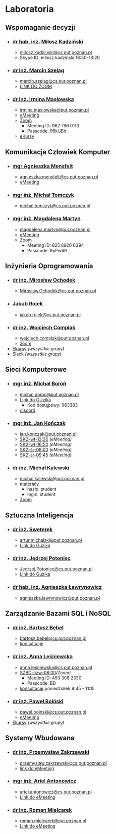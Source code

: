 # Laboratoria
## Wspomaganie decyzji
- ### [dr hab. inż. Miłosz Kadziński](http://www.cs.put.poznan.pl/mkadzinski/wd/) 
    - milosz.kadzinski@cs.put.poznan.pl
    - Skype ID: milosz.kadzinski 16:50-18:20
- ### [dr inż. Marcin Szeląg](http://www.cs.put.poznan.pl/mszelag/Teaching/teaching.html) 
    - marcin.szelag@cs.put.poznan.pl 
    - [LINK DO ZOOM](https://us02web.zoom.us/j/6058330707?pwd=RUxNcUN6Y3g3eUxydnBNK2d6VE5HZz09&fbclid=IwAR0M7Kux1lQD9cr-aCd6B-97gQjszb7WhxaAMeYyNgBfZR8XC-SrpCra7Xo#success)
- ### [dr inż. Irmina Masłowska](http://www.cs.put.poznan.pl/imaslowska/wd/) 
    - irmina.maslowska@put.poznan.pl
    - [eMeeting](https://emeeting.put.poznan.pl/eMeeting/irm-1h7-tnm)
    - [Zoom](https://us02web.zoom.us/j/9627860113?pwd=ZU1Qc1A0SjhPTXR1YTRvV0w2MnVjUT09)
        - Meeting ID: 962 786 0113
        - Passcode: 96kUBh
    - [eKursy](https://ekursy.put.poznan.pl/course/view.php?id=3737)

## Komunikacja Człowiek Komputer
- ### [mgr Agnieszka Mensfelt](https://www.cs.put.poznan.pl/amensfelt/komunikacja-czlowiek-komputer/) 
    - agnieszka.mensfelt@cs.put.poznan.pl
    - [eMeeting](https://emeeting.put.poznan.pl/eMeeting/agn-krm-roz)
- ### [mgr inż. Michał Tomczyk](http://www.cs.put.poznan.pl/mtomczyk/index.php/kck-zasady-oceniania/) 
    - michal.tomczyk@cs.put.poznan.pl
- ### [mgr inż. Magdalena Martyn](http://www.cs.put.poznan.pl/mmartyn/)
    - magdalena.martyn@put.poznan.pl 
    - [eMeeting](https://emeeting.put.poznan.pl/eMeeting/mag-a07-jmh)
    - [Zoom](https://us02web.zoom.us/j/82589206394?pwd=UnFVVTdUTTlYejdyRHMzVFJGOWw2UT09)
        - Meeting ID: 825 8920 6394
        - Passcode: 9pPw69

## Inżynieria Oprogramowania
- ### [dr inż. Mirosław Ochodek]() 
    - Miroslaw.Ochodek@cs.put.poznan.pl
- ### [Jakub Rojek](http://www.cs.put.poznan.pl/jrojek/io1.html) 
    - jakub.rojek@cs.put.poznan.pl
- ### [dr inż. Wojciech Complak]() 
    - wojciech.complak@put.poznan.pl
    - [zoom](https://us02web.zoom.us/j/88179740153?pwd=a2VYbFN1NWhLNk9kT1BDVnVTUVhsUT09)
- [Ekursy]( https://ekursy.put.poznan.pl/course/view.php?id=3561 ) *(wszystkie grupy)*
- [Slack]( https://app.slack.com/client/T01C6UG431P/C01BUG27F6F )  *(wszystkie grupy)*

## Sieci Komputerowe
- ### [mgr inż. Michał Boroń](http://www.cs.put.poznan.pl/mboron/sk2.html) 
    - michal.boron@put.poznan.pl 
    - [Link do GUzika](https://emeeting.put.poznan.pl/eMeeting/mic-pqf-skz )
        - Kod dostępowy: 063383
    - [discord](https://discord.gg/NvrU3FT)
- ### [mgr inż. Jan Kończak](http://www.cs.put.poznan.pl/jkonczak/sk2)  
    - jan.konczak@put.poznan.pl
    - [SK2-wt-13:30](https://emeeting.put.poznan.pl/eMeeting/jan-4xx-mh8) *(eMeeting)*
    - [SK2-wt-16:50](https://emeeting.put.poznan.pl/eMeeting/jan-no6-gxz) *(eMeeting)*
    - [SK2-śr-08:00](https://emeeting.put.poznan.pl/eMeeting/jan-h6m-n62) *(eMeeting)*
    - [SK2-śr-09:45](https://emeeting.put.poznan.pl/eMeeting/jan-550-oy9) *(eMeeting)*
- ### [dr inż. Michał Kalewski](http://www.cs.put.poznan.pl/mkalewski/documents/sk.php)  
    - michal.kalewski@put.poznan.pl 
    - [materiały](http://www.cs.put.poznan.pl/mkalewski/edu/sk/sk-2020.html)
        - hasło: student
        - login: student
    - [Zoom](https://us02web.zoom.us/j/88991864092?pwd=K0owakJ5U3ptYXR0dmIwVHlqakJldz09)

## Sztuczna Inteligencja
- ### [dr inż. Sweterek](http://www.cs.put.poznan.pl/amichalski/si.dzienne/index.html)
    - artur.michalski@put.poznan.pl
    - [Link do Guzika](https://moodle.put.poznan.pl/mod/bigbluebuttonbn/view.php?id=120740)
- ### [dr inż. Jędrzej Potoniec](http://www.cs.put.poznan.pl/jpotoniec/?page_id=12)  
    - Jedrzej.Potoniec@cs.put.poznan.pl
    - [Link do Guzika](https://moodle.put.poznan.pl/mod/bigbluebuttonbn/view.php?id=120738)
- ### [dr hab. inż. Agnieszka Ławrynowicz](http://www.cs.put.poznan.pl/si/) 
    - agnieszka.lawrynowicz@put.poznan.pl

## Zarządzanie Bazami SQL i NoSQL
- ### [dr inż. Bartosz Bębel](http://www.cs.put.poznan.pl/bbebel)  
    - bartosz.bebel@cs.put.poznan.pl
    - [konsultacje](http://cat.put.poznan.pl/show-profile/112)
- ### [dr inż. Anna Leśniewska](http://www.cs.put.poznan.pl/alesniewska)  
    - anna.lesniewska@cs.put.poznan.pl
    - [SZBD-czw-08:00](https://us02web.zoom.us/j/4933082330?pwd=-9QLpFDLeBD2nixZkGDsZ1eG)*(Zoom)*
        - Meeting ID: 493 308 2330
        - Passcode: BD
    - [konsultacje](https://emeeting.put.poznan.pl/eMeeting/ann-hua-pmw) poniedziałek 9:45 - 11:15
- ### [dr inż. Paweł Boiński](http://www.cs.put.poznan.pl/pboinski)  
    - pawel.boinski@cs.put.poznan.pl
    - [eMeeting](https://emeeting.put.poznan.pl/eMeeting/paw-oya-sk3)
- [Ekursy](https://ekursy.put.poznan.pl/course/view.php?id=4476) *(wszystkie grupy)*


## Systemy Wbudowane
- ### [dr inż. Przemysław Zakrzewski](http://www.cs.put.poznan.pl/pzakrzewski/sw.html) 
    - przemyslaw.zakrzewski@cs.put.poznan.pl
    - [link do eMeeting](https://emeeting.put.poznan.pl/eMeeting/prz-uvy-8ph)
- ### [mgr inż. Ariel Antonowicz](http://www.cs.put.poznan.pl/aantonowicz/sw.html) 
    - ariel.antonowicz@cs.put.poznan.pl
    - [Link do eMeeting](https://emeeting.put.poznan.pl/eMeeting/ari-dtv-jav)
- ### [dr inż. Roman Mielcarek]() 
    - roman.mielcarek@put.poznan.pl 
    - [Link do eMeeting](https://emeeting.put.poznan.pl/eMeeting/rom-5zj-azv)

